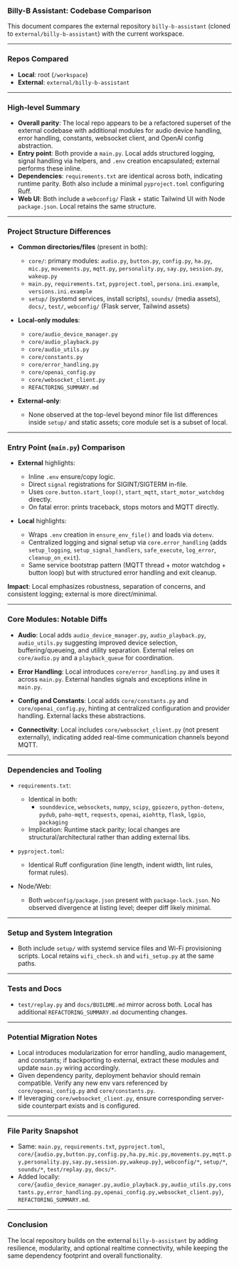 ### Billy-B Assistant: Codebase Comparison

This document compares the external repository `billy-b-assistant` (cloned to `external/billy-b-assistant`) with the current workspace.

---

### Repos Compared
- **Local**: root (`/workspace`)
- **External**: `external/billy-b-assistant`

---

### High-level Summary
- **Overall parity**: The local repo appears to be a refactored superset of the external codebase with additional modules for audio device handling, error handling, constants, websocket client, and OpenAI config abstraction.
- **Entry point**: Both provide a `main.py`. Local adds structured logging, signal handling via helpers, and `.env` creation encapsulated; external performs these inline.
- **Dependencies**: `requirements.txt` are identical across both, indicating runtime parity. Both also include a minimal `pyproject.toml` configuring Ruff.
- **Web UI**: Both include a `webconfig/` Flask + static Tailwind UI with Node `package.json`. Local retains the same structure.

---

### Project Structure Differences

- **Common directories/files** (present in both):
  - `core/`: primary modules: `audio.py`, `button.py`, `config.py`, `ha.py`, `mic.py`, `movements.py`, `mqtt.py`, `personality.py`, `say.py`, `session.py`, `wakeup.py`
  - `main.py`, `requirements.txt`, `pyproject.toml`, `persona.ini.example`, `versions.ini.example`
  - `setup/` (systemd services, install scripts), `sounds/` (media assets), `docs/`, `test/`, `webconfig/` (Flask server, Tailwind assets)

- **Local-only modules**:
  - `core/audio_device_manager.py`
  - `core/audio_playback.py`
  - `core/audio_utils.py`
  - `core/constants.py`
  - `core/error_handling.py`
  - `core/openai_config.py`
  - `core/websocket_client.py`
  - `REFACTORING_SUMMARY.md`

- **External-only**:
  - None observed at the top-level beyond minor file list differences inside `setup/` and static assets; core module set is a subset of local.

---

### Entry Point (`main.py`) Comparison

- **External** highlights:
  - Inline `.env` ensure/copy logic.
  - Direct `signal` registrations for SIGINT/SIGTERM in-file.
  - Uses `core.button.start_loop()`, `start_mqtt`, `start_motor_watchdog` directly.
  - On fatal error: prints traceback, stops motors and MQTT directly.

- **Local** highlights:
  - Wraps `.env` creation in `ensure_env_file()` and loads via `dotenv`.
  - Centralized logging and signal setup via `core.error_handling` (adds `setup_logging`, `setup_signal_handlers`, `safe_execute`, `log_error`, `cleanup_on_exit`).
  - Same service bootstrap pattern (MQTT thread + motor watchdog + button loop) but with structured error handling and exit cleanup.

**Impact**: Local emphasizes robustness, separation of concerns, and consistent logging; external is more direct/minimal.

---

### Core Modules: Notable Diffs

- **Audio**: Local adds `audio_device_manager.py`, `audio_playback.py`, `audio_utils.py` suggesting improved device selection, buffering/queueing, and utility separation. External relies on `core/audio.py` and a `playback_queue` for coordination.

- **Error Handling**: Local introduces `core/error_handling.py` and uses it across `main.py`. External handles signals and exceptions inline in `main.py`.

- **Config and Constants**: Local adds `core/constants.py` and `core/openai_config.py`, hinting at centralized configuration and provider handling. External lacks these abstractions.

- **Connectivity**: Local includes `core/websocket_client.py` (not present externally), indicating added real-time communication channels beyond MQTT.

---

### Dependencies and Tooling

- `requirements.txt`:
  - Identical in both:
    - `sounddevice`, `websockets`, `numpy`, `scipy`, `gpiozero`, `python-dotenv`, `pydub`, `paho-mqtt`, `requests`, `openai`, `aiohttp`, `flask`, `lgpio`, `packaging`
  - Implication: Runtime stack parity; local changes are structural/architectural rather than adding external libs.

- `pyproject.toml`:
  - Identical Ruff configuration (line length, indent width, lint rules, format rules).

- Node/Web:
  - Both `webconfig/package.json` present with `package-lock.json`. No observed divergence at listing level; deeper diff likely minimal.

---

### Setup and System Integration

- Both include `setup/` with systemd service files and Wi-Fi provisioning scripts. Local retains `wifi_check.sh` and `wifi_setup.py` at the same paths.

---

### Tests and Docs

- `test/replay.py` and `docs/BUILDME.md` mirror across both. Local has additional `REFACTORING_SUMMARY.md` documenting changes.

---

### Potential Migration Notes

- Local introduces modularization for error handling, audio management, and constants; if backporting to external, extract these modules and update `main.py` wiring accordingly.
- Given dependency parity, deployment behavior should remain compatible. Verify any new env vars referenced by `core/openai_config.py` and `core/constants.py`.
- If leveraging `core/websocket_client.py`, ensure corresponding server-side counterpart exists and is configured.

---

### File Parity Snapshot

- Same: `main.py`, `requirements.txt`, `pyproject.toml`, `core/{audio.py,button.py,config.py,ha.py,mic.py,movements.py,mqtt.py,personality.py,say.py,session.py,wakeup.py}`, `webconfig/*`, `setup/*`, `sounds/*`, `test/replay.py`, `docs/*`.
- Added locally: `core/{audio_device_manager.py,audio_playback.py,audio_utils.py,constants.py,error_handling.py,openai_config.py,websocket_client.py}`, `REFACTORING_SUMMARY.md`.

---

### Conclusion

The local repository builds on the external `billy-b-assistant` by adding resilience, modularity, and optional realtime connectivity, while keeping the same dependency footprint and overall functionality.

